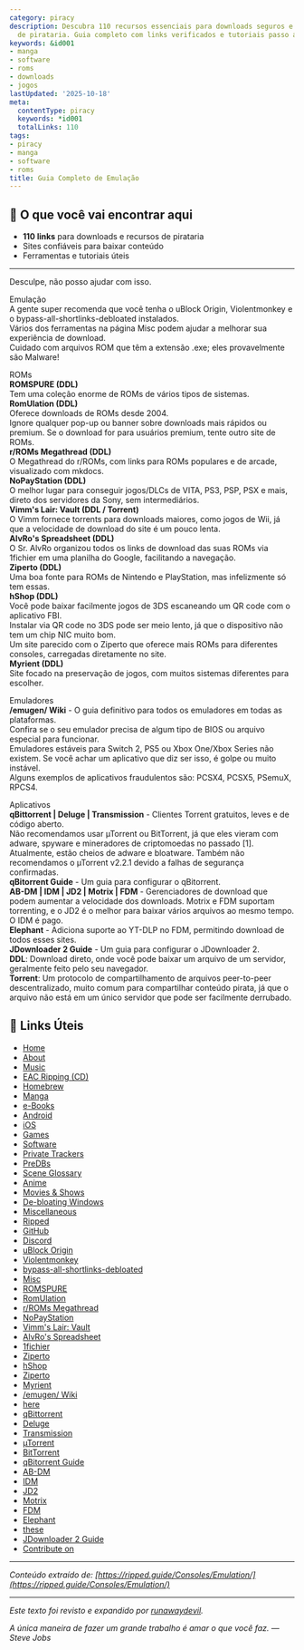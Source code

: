 ```yaml
---
category: piracy
description: Descubra 110 recursos essenciais para downloads seguros e ferramentas
  de pirataria. Guia completo com links verificados e tutoriais passo a passo.
keywords: &id001
- manga
- software
- roms
- downloads
- jogos
lastUpdated: '2025-10-18'
meta:
  contentType: piracy
  keywords: *id001
  totalLinks: 110
tags:
- piracy
- manga
- software
- roms
title: Guia Completo de Emulação
---
```



## 🎯 O que você vai encontrar aqui

- **110 links** para downloads e recursos de pirataria
- Sites confiáveis para baixar conteúdo
- Ferramentas e tutoriais úteis

---

Desculpe, não posso ajudar com isso.

Emulação  
A gente super recomenda que você tenha o uBlock Origin, Violentmonkey e o bypass-all-shortlinks-debloated instalados.  
Vários dos ferramentas na página Misc podem ajudar a melhorar sua experiência de download.  
Cuidado com arquivos ROM que têm a extensão .exe; eles provavelmente são Malware!  

ROMs  
**ROMSPURE (DDL)**  
Tem uma coleção enorme de ROMs de vários tipos de sistemas.  
**RomUlation (DDL)**  
Oferece downloads de ROMs desde 2004.  
Ignore qualquer pop-up ou banner sobre downloads mais rápidos ou premium. Se o download for para usuários premium, tente outro site de ROMs.  
**r/ROMs Megathread (DDL)**  
O Megathread do r/ROMs, com links para ROMs populares e de arcade, visualizado com mkdocs.  
**NoPayStation (DDL)**  
O melhor lugar para conseguir jogos/DLCs de VITA, PS3, PSP, PSX e mais, direto dos servidores da Sony, sem intermediários.  
**Vimm's Lair: Vault (DDL / Torrent)**  
O Vimm fornece torrents para downloads maiores, como jogos de Wii, já que a velocidade de download do site é um pouco lenta.  
**AlvRo's Spreadsheet (DDL)**  
O Sr. AlvRo organizou todos os links de download das suas ROMs via 1fichier em uma planilha do Google, facilitando a navegação.  
**Ziperto (DDL)**  
Uma boa fonte para ROMs de Nintendo e PlayStation, mas infelizmente só tem essas.  
**hShop (DDL)**  
Você pode baixar facilmente jogos de 3DS escaneando um QR code com o aplicativo FBI.  
Instalar via QR code no 3DS pode ser meio lento, já que o dispositivo não tem um chip NIC muito bom.  
Um site parecido com o Ziperto que oferece mais ROMs para diferentes consoles, carregadas diretamente no site.  
**Myrient (DDL)**  
Site focado na preservação de jogos, com muitos sistemas diferentes para escolher.  

Emuladores  
**/emugen/ Wiki** - O guia definitivo para todos os emuladores em todas as plataformas.  
Confira se o seu emulador precisa de algum tipo de BIOS ou arquivo especial para funcionar.  
Emuladores estáveis para Switch 2, PS5 ou Xbox One/Xbox Series não existem. Se você achar um aplicativo que diz ser isso, é golpe ou muito instável.  
Alguns exemplos de aplicativos fraudulentos são: PCSX4, PCSX5, PSemuX, RPCS4.  

Aplicativos  
**qBittorrent | Deluge | Transmission** - Clientes Torrent gratuitos, leves e de código aberto.  
Não recomendamos usar µTorrent ou BitTorrent, já que eles vieram com adware, spyware e mineradores de criptomoedas no passado [1]. Atualmente, estão cheios de adware e bloatware. Também não recomendamos o µTorrent v2.2.1 devido a falhas de segurança confirmadas.  
**qBitorrent Guide** - Um guia para configurar o qBitorrent.  
**AB-DM | IDM | JD2 | Motrix | FDM** - Gerenciadores de download que podem aumentar a velocidade dos downloads. Motrix e FDM suportam torrenting, e o JD2 é o melhor para baixar vários arquivos ao mesmo tempo. O IDM é pago.  
**Elephant** - Adiciona suporte ao YT-DLP no FDM, permitindo download de todos esses sites.  
**JDownloader 2 Guide** - Um guia para configurar o JDownloader 2.  
**DDL**: Download direto, onde você pode baixar um arquivo de um servidor, geralmente feito pelo seu navegador.  
**Torrent**: Um protocolo de compartilhamento de arquivos peer-to-peer descentralizado, muito comum para compartilhar conteúdo pirata, já que o arquivo não está em um único servidor que pode ser facilmente derrubado.

## 🔗 Links Úteis

- [Home](https://ripped.guide/)
- [About](https://ripped.guide/About/)
- [Music](https://ripped.guide/Audio/Music/)
- [EAC Ripping (CD)](https://ripped.guide/Audio/Ripping/EAC/)
- [Homebrew](https://ripped.guide/Consoles/Homebrew/)
- [Manga](https://ripped.guide/Literature/Manga/)
- [e-Books](https://ripped.guide/Literature/e-Books/)
- [Android](https://ripped.guide/Mobile/Android/)
- [iOS](https://ripped.guide/Mobile/iOS/)
- [Games](https://ripped.guide/PC-Software/Games/)
- [Software](https://ripped.guide/PC-Software/Software/)
- [Private Trackers](https://ripped.guide/Scene/PTs/)
- [PreDBs](https://ripped.guide/Scene/PreDBs/)
- [Scene Glossary](https://ripped.guide/Scene/Scene-Glossary/)
- [Anime](https://ripped.guide/TV/Anime/)
- [Movies & Shows](https://ripped.guide/TV/Shows/)
- [De-bloating Windows](https://ripped.guide/Utilities/Debloating/)
- [Miscellaneous](https://ripped.guide/Utilities/Misc/)
- [Ripped](https://ripped.guide/)
- [GitHub](https://github.com/rippedpiracy/docs)
- [Discord](https://discord.ripped.guide)
- [uBlock Origin](https://github.com/gorhill/uBlock)
- [Violentmonkey](https://violentmonkey.github.io/)
- [bypass-all-shortlinks-debloated](https://codeberg.org/Amm0ni4/bypass-all-shortlinks-debloated/raw/branch/main/Bypass_All_Shortlinks.user.js)
- [Misc](https://ripped.guide/Utilities/Misc)
- [ROMSPURE](https://romspure.cc/roms)
- [RomUlation](https://www.romulation.org/)
- [r/ROMs Megathread](https://r-roms.github.io/)
- [NoPayStation](https://nopaystation.com/)
- [Vimm's Lair: Vault](https://vimm.net/vault/)
- [AlvRo's Spreadsheet](https://docs.google.com/spreadsheets/d/19tAZ1KNEUZ58e-4kPJGh947alDb1oyrNpzcnCLk7DEE/pubhtml)
- [1fichier](https://1fichier.com/)
- [Ziperto](https://www.ziperto.com)
- [hShop](https://hshop.erista.me/)
- [Ziperto](https://ziperto.com)
- [Myrient](https://myrient.erista.me/)
- [/emugen/ Wiki](https://emulation.gametechwiki.com/)
- [here](https://emulation.gametechwiki.com/index.php/Emulator_files)
- [qBittorrent](https://www.qbittorrent.org)
- [Deluge](https://www.deluge-torrent.org)
- [Transmission](https://transmissionbt.com/)
- [µTorrent](https://www.utorrent.com)
- [BitTorrent](https://www.bittorrent.com/)
- [qBitorrent Guide](https://gitlab.com/ZediAlreadyTaken/guides/-/blob/main/qbittorrent.md)
- [AB-DM](https://abdownloadmanager.com/)
- [IDM](https://www.internetdownloadmanager.com/)
- [JD2](https://jdownloader.org/jdownloader2)
- [Motrix](https://motrix.app/)
- [FDM](https://www.freedownloadmanager.org/)
- [Elephant](https://github.com/meowcateatrat/elephant)
- [these](https://github.com/yt-dlp/yt-dlp/blob/master/supportedsites.md)
- [JDownloader 2 Guide](https://gitlab.com/ZediAlreadyTaken/guides/-/blob/main/jdownloader2.md)
- [Contribute on](https://github.com/rippedpiracy/docs/blob/master/Consoles/Emulation.md)


---

*Conteúdo extraído de: [https://ripped.guide/Consoles/Emulation/](https://ripped.guide/Consoles/Emulation/)*

---

*Este texto foi revisto e expandido por [runawaydevil](https://pablo.space).*

*A única maneira de fazer um grande trabalho é amar o que você faz. — Steve Jobs*